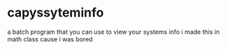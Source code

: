 # capyssyteminfo
a batch program that you can use to view your systems info
i made this in math class cause i was bored
